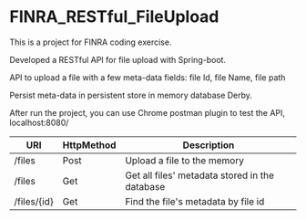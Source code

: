 # FINRA_RESTful_FileUpload
This is a project for FINRA coding exercise.

Developed a RESTful API for file upload with Spring-boot.

API to upload a file with a few meta-data fields: file Id, file Name, file path

Persist meta-data in persistent store in memory database Derby.

After run the project, you can use Chrome postman plugin to test the API, localhost:8080/

URI| HttpMethod | Description  
---|---| ---   
/files | Post | Upload a file to the memory
/files  | Get | Get all files' metadata stored in the database
/files/{id} | Get | Find the file's metadata by file id
